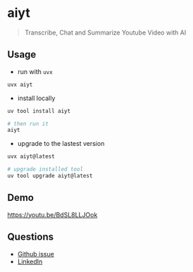 # aiyt

> Transcribe, Chat and Summarize Youtube Video with AI

## Usage

- run with `uvx`

```bash
uvx aiyt
```

- install locally

```bash
uv tool install aiyt

# then run it
aiyt
```

- upgrade to the lastest version

```bash
uvx aiyt@latest

# upgrade installed tool
uv tool upgrade aiyt@latest
```

## Demo

<https://youtu.be/BdSL8LLJOok>

## Questions

- [Github issue]
- [LinkedIn]

[Github issue]: https://github.com/hoishing/aiyt/issues
[LinkedIn]: https://www.linkedin.com/in/kng2
